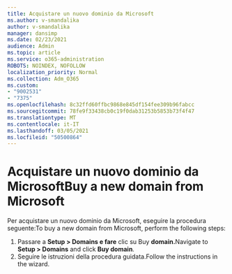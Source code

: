 ```yaml
---
title: Acquistare un nuovo dominio da Microsoft
ms.author: v-smandalika
author: v-smandalika
manager: dansimp
ms.date: 02/23/2021
audience: Admin
ms.topic: article
ms.service: o365-administration
ROBOTS: NOINDEX, NOFOLLOW
localization_priority: Normal
ms.collection: Adm_O365
ms.custom:
- "9002531"
- "7375"
ms.openlocfilehash: 8c32ffd60ffbc9868e845df154fee309b96fabcc
ms.sourcegitcommit: 78fe9f33438cb0c19f0dab31253b5853b73f4f47
ms.translationtype: MT
ms.contentlocale: it-IT
ms.lasthandoff: 03/05/2021
ms.locfileid: "50500864"
---
```

# <a name="buy-a-new-domain-from-microsoft"></a><span data-ttu-id="d092d-102">Acquistare un nuovo dominio da Microsoft</span><span class="sxs-lookup"><span data-stu-id="d092d-102">Buy a new domain from Microsoft</span></span>

<span data-ttu-id="d092d-103">Per acquistare un nuovo dominio da Microsoft, eseguire la procedura seguente:</span><span class="sxs-lookup"><span data-stu-id="d092d-103">To buy a new domain from Microsoft, perform the following steps:</span></span>

1. <span data-ttu-id="d092d-104">Passare a **Setup > Domains e fare** clic su Buy **domain.**</span><span class="sxs-lookup"><span data-stu-id="d092d-104">Navigate to **Setup > Domains** and click **Buy domain**.</span></span> 
2. <span data-ttu-id="d092d-105">Seguire le istruzioni della procedura guidata.</span><span class="sxs-lookup"><span data-stu-id="d092d-105">Follow the instructions in the wizard.</span></span>